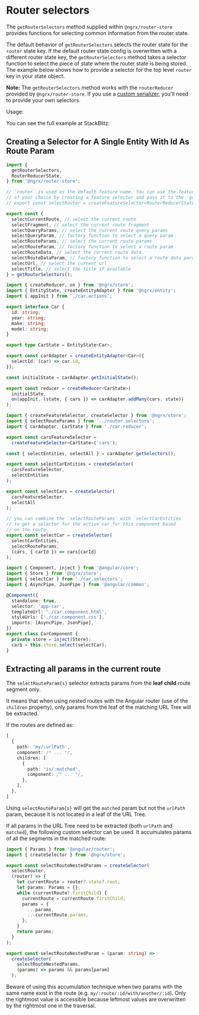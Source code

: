 # Router selectors

The `getRouterSelectors` method supplied within `@ngrx/router-store` provides functions for selecting common information from the router state.

The default behavior of `getRouterSelectors` selects the router state for the `router` state key.
If the default router state config is overwritten with a different router state key, the `getRouterSelectors` method takes a selector function to select the piece of state where the router state is being stored.
The example below shows how to provide a selector for the top level `router` key in your state object.

**Note:** The `getRouterSelectors` method works with the `routerReducer` provided by `@ngrx/router-store`. If you use a [custom serializer](guide/router-store/configuration#custom-router-state-serializer), you'll need to provide your own selectors.

Usage:

<ngrx-docs-alert type="help">

You can see the full example at StackBlitz: <live-example name="router-store-selectors"></live-example>

</ngrx-docs-alert>

## Creating a Selector for A Single Entity With Id As Route Param

<ngrx-code-example header="router.selectors.ts" path="router-store-selectors/src/app/router.selectors.ts" region="routerSelectors">

```ts
import {
  getRouterSelectors,
  RouterReducerState,
} from '@ngrx/router-store';

// `router` is used as the default feature name. You can use the feature name
// of your choice by creating a feature selector and pass it to the `getRouterSelectors` function
// export const selectRouter = createFeatureSelector<RouterReducerState>('yourFeatureName');

export const {
  selectCurrentRoute, // select the current route
  selectFragment, // select the current route fragment
  selectQueryParams, // select the current route query params
  selectQueryParam, // factory function to select a query param
  selectRouteParams, // select the current route params
  selectRouteParam, // factory function to select a route param
  selectRouteData, // select the current route data
  selectRouteDataParam, // factory function to select a route data param
  selectUrl, // select the current url
  selectTitle, // select the title if available
} = getRouterSelectors();
```

</ngrx-code-example>

<ngrx-code-example header="car.reducer.ts" path="router-store-selectors/src/app/car/car.reducer.ts" region="carReducer">

```ts
import { createReducer, on } from '@ngrx/store';
import { EntityState, createEntityAdapter } from '@ngrx/entity';
import { appInit } from './car.actions';

export interface Car {
  id: string;
  year: string;
  make: string;
  model: string;
}

export type CarState = EntityState<Car>;

export const carAdapter = createEntityAdapter<Car>({
  selectId: (car) => car.id,
});

const initialState = carAdapter.getInitialState();

export const reducer = createReducer<CarState>(
  initialState,
  on(appInit, (state, { cars }) => carAdapter.addMany(cars, state))
);
```

</ngrx-code-example>

<ngrx-code-example header="car.selectors.ts" path="router-store-selectors/src/app/car/car.selectors.ts" region="carSelectors">

```ts
import { createFeatureSelector, createSelector } from '@ngrx/store';
import { selectRouteParams } from '../router.selectors';
import { carAdapter, CarState } from './car.reducer';

export const carsFeatureSelector =
  createFeatureSelector<CarState>('cars');

const { selectEntities, selectAll } = carAdapter.getSelectors();

export const selectCarEntities = createSelector(
  carsFeatureSelector,
  selectEntities
);

export const selectCars = createSelector(
  carsFeatureSelector,
  selectAll
);

// you can combine the `selectRouteParams` with `selectCarEntities`
// to get a selector for the active car for this component based
// on the route
export const selectCar = createSelector(
  selectCarEntities,
  selectRouteParams,
  (cars, { carId }) => cars[carId]
);
```

</ngrx-code-example>

<ngrx-code-example header="car.component.ts" path="router-store-selectors/src/app/car/car.component.ts" region="carComponent">

```ts
import { Component, inject } from '@angular/core';
import { Store } from '@ngrx/store';
import { selectCar } from './car.selectors';
import { AsyncPipe, JsonPipe } from '@angular/common';

@Component({
  standalone: true,
  selector: 'app-car',
  templateUrl: './car.component.html',
  styleUrls: ['./car.component.css'],
  imports: [AsyncPipe, JsonPipe],
})
export class CarComponent {
  private store = inject(Store);
  car$ = this.store.select(selectCar);
}
```

</ngrx-code-example>

## Extracting all params in the current route

The `selectRouteParam{s}` selector extracts params from the **leaf child** route segment only.

It means that when using nested routes with the Angular router (use of the `children` property), only params from the leaf of the matching URL Tree will be extracted.

If the routes are defined as:

```typescript
[
  {
    path: 'my/:urlPath',
    component: /* ... */,
    children: [
      {
        path: 'is/:matched',
        component: /* ... */,
      },
    ],
  },
]
```

Using `selectRouteParam{s}` will get the `matched` param but not the `urlPath` param, because it is not located in a leaf of the URL Tree.

If all params in the URL Tree need to be extracted (both `urlPath` and `matched`), the following custom selector can be used. It accumulates params of all the segments in the matched route:

<ngrx-code-example>

```ts
import { Params } from '@angular/router';
import { createSelector } from '@ngrx/store';

export const selectRouteNestedParams = createSelector(
  selectRouter,
  (router) => {
    let currentRoute = router?.state?.root;
    let params: Params = {};
    while (currentRoute?.firstChild) {
      currentRoute = currentRoute.firstChild;
      params = {
        ...params,
        ...currentRoute.params,
      };
    }
    return params;
  }
);

export const selectRouteNestedParam = (param: string) =>
  createSelector(
    selectRouteNestedParams,
    (params) => params && params[param]
  );
```

</ngrx-code-example>

<ngrx-docs-alert type="inform">

Beware of using this accumulation technique when two params with the same name exist in the route (e.g. `my/:route/:id/with/another/:id`). Only the rightmost value is accessible because leftmost values are overwritten by the rightmost one in the traversal.

</ngrx-docs-alert>
